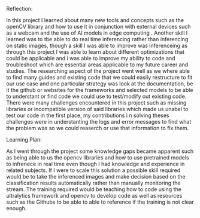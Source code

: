 Reflection:

In this project I learned about many new tools and concepts such as the openCV library and how to use it in conjunction with external devices such as a webcam and the use of AI models in edge computing . Another skill I learned was to tbe able to do real time inferencing rather than inferencing on static images, though a skill I was able to improve was inferenceing as through this project I was able to learn about different optimizations that could be applicable and i was able to improve my ability to code and troubleshoot which are essential areas applicable to my future career and studies. The researching aspect of the project went well as we where able to find many guides and existing code that we could easily restructure to fit our use case and one particular strategy was look at the documentation, be it the github or websites for the frameworks and selected models to be able to understant or find code we could use to test/modify out existing code. There were many challenges encountered in this project such as missing libraries or incompatible version of said libraries which made us unabel to test our code in the first place, my contributions i n solving theses challenges were in understanting the logs and error messages to find what the problem was so we could reaserch or use that information to fix them.

Learning Plan:

As I went through the project some knowledge gaps became apparent such as being able to us the opencv libraries and how to use pretrained models to infrenece in real time even though I had knowledge and experience in related subjects. If I were to scale this solution a possible skill required would be to take the inferenced images and make decision based on the classification results automatically rather than manually monitoring the stream. The training required would be teaching how to code using the ultralytics framework and opencv to develop code as well as resources such as the Githubs to be able to able to reference if the training is not clear enough.
